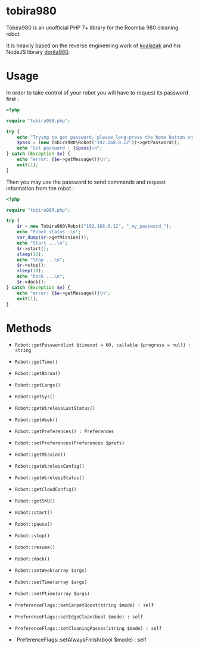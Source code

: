 # tobira980

Tobira980 is an unofficial PHP 7+ library for the Roomba 980 cleaning robot.

It is heavily based on the reverse engineering work of [koalazak](https://github.com/koalazak) and his NodeJS library [dorita980](https://github.com/koalazak/dorita980).

# Usage

In order to take control of your robot you will have to request its password first :

```php
<?php 

require "tobira980.php";

try {
	echo "Trying to get password, please long-press the home button on the robot until you hear a signal ...\n";
	$pass = (new Tobira980\Robot("192.168.0.12"))->getPassword();
	echo "Got password : {$pass}\n";
} catch (Exception $e) {
	echo "error: {$e->getMessage()}\n";
	exit(1);
}
```

Then you may use the password to send commands and request information from the robot :

```php
<?php

require "tobira980.php";

try {
	$r = new Tobira980\Robot("192.168.0.12", "_my_password_");
	echo "Robot status :\n";
	var_dump($r->getMission());
	echo "Start ...\n";
	$r->start();
	sleep(10);
	echo "Stop ...\n";
	$r->stop();
	sleep(10);
	echo "Dock ...\n";
	$r->dock();
} catch (Exception $e) {
	echo "error: {$e->getMessage()}\n";
	exit(1);
}
```

# Methods

- `Robot::getPassword(int $timeout = 60, callable $progress = null) : string`
- `Robot::getTime()`
- `Robot::getBbrun()`
- `Robot::getLangs()`
- `Robot::getSys()`
- `Robot::getWirelessLastStatus()`
- `Robot::getWeek()`
- `Robot::getPreferences() : Preferences`
- `Robot::setPreferences(Preferences $prefs)`
- `Robot::getMission()`
- `Robot::getWirelessConfig()`
- `Robot::getWirelessStatus()`
- `Robot::getCloudConfig()`
- `Robot::getSKU()`
- `Robot::start()`
- `Robot::pause()`
- `Robot::stop()`
- `Robot::resume()`
- `Robot::dock()`
- `Robot::setWeek(array $args)`
- `Robot::setTime(array $args)`
- `Robot::setPtime(array $args)`

- `PreferenceFlags::setCarpetBoost(string $mode) : self`
- `PreferenceFlags::setEdgeClean(bool $mode) : self`
- `PreferenceFlags::setCleaningPasses(string $mode) : self`
- `PreferenceFlags::setAlwaysFinish(bool $mode) : self